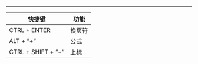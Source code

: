 
---

| 快捷键                | 功能  |
| ------------------ | --- |
| CTRL + ENTER       | 换页符 |
| ALT + “+“          | 公式  |
| CTRL + SHIFT + “+“ | 上标  |
